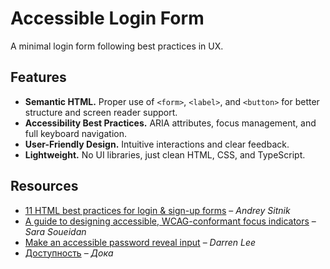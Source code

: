 # Accessible Login Form  

A minimal login form following best practices in UX.

## Features  

- **Semantic HTML.** Proper use of `<form>`, `<label>`, and `<button>` for better structure and screen reader support.  
- **Accessibility Best Practices.** ARIA attributes, focus management, and full keyboard navigation.  
- **User-Friendly Design.** Intuitive interactions and clear feedback.
- **Lightweight.** No UI libraries, just clean HTML, CSS, and TypeScript.  

## Resources  

- [11 HTML best practices for login & sign-up forms](https://evilmartians.com/chronicles/html-best-practices-for-login-and-signup-forms) – *Andrey Sitnik*
- [A guide to designing accessible, WCAG-conformant focus indicators](https://www.sarasoueidan.com/blog/focus-indicators/) – *Sara Soueidan*
- [Make an accessible password reveal input](https://www.makethingsaccessible.com/guides/make-an-accessible-password-reveal-input/) – *Darren Lee*
- [Доступность](https://doka.guide/a11y/) – *Дока* 
